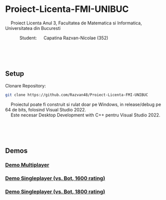 # Proiect-Licenta-FMI-UNIBUC
&emsp; Proiect Licenta Anul 3, Facultatea de Matematica si Informatica, Universitatea din Bucuresti <br/>

&emsp;&emsp;&emsp; Student: &emsp; Capatina Razvan-Nicolae ($352$) <br/> 

<br/>
<br/>
<br/>


## Setup  
Clonare Repository:
```sh
git clone https://github.com/Razvan48/Proiect-Licenta-FMI-UNIBUC
```

&emsp; Proiectul poate fi construit si rulat doar pe Windows, in release/debug pe 64 de bits, folosind Visual Studio 2022. <br/>
&emsp; Este necesar Desktop Development with C++ pentru Visual Studio 2022. <br/>

<br/>
<br/>
<br/>

## Demos

### [Demo Multiplayer](https://www.youtube.com/watch?v=b2uM6Mkn8E0)

### [Demo Singleplayer (vs. Bot, 1600 rating)](https://www.youtube.com/watch?v=Fa7U4N-Ah20)

### [Demo Singleplayer (vs. Bot, 1800 rating)](https://www.youtube.com/watch?v=6eb28QZ9re0)


<br/>
<br/>
<br/>



